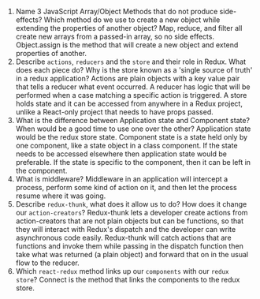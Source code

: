 1.  Name 3 JavaScript Array/Object Methods that do not produce side-effects? Which method do we use to create a new object while extending the properties of another object?
Map, reduce, and filter all create new arrays from a passed-in array, so no side effects. Object.assign is the method that will create a new object and extend properties of another. 
1.  Describe `actions`, `reducers` and the `store` and their role in Redux. What does each piece do? Why is the store known as a 'single source of truth' in a redux application?
Actions are plain objects with a key value pair that tells a reducer what event occurred. A reducer has logic that will be performed when a case matching a specific action is triggered. A store holds state and it can be accessed from anywhere in a Redux project, unlike a React-only project that needs to have props passed. 
1.  What is the difference between Application state and Component state? When would be a good time to use one over the other?
Application state would be the redux store state. Component state is a state held only by one component, like a state object in a class component. If the state needs to be accessed elsewhere then application state would be preferable. If the state is specific to the component, then it can be left in the component. 
1.  What is middleware?
Middleware in an application will intercept a process, perform some kind of action on it, and then let the process resume where it was going. 
1.  Describe `redux-thunk`, what does it allow us to do? How does it change our `action-creators`?
Redux-thunk lets a developer create actions from action-creators that are not plain objects but can be functions, so that they will interact with Redux's dispatch and the developer can write asynchronous code easily. Redux-thunk will catch actions that are functions and invoke them while passing in the dispatch function then take what was returned (a plain object) and forward that on in the usual flow to the reducer. 
1.  Which `react-redux` method links up our `components` with our `redux store`?
Connect is the method that links the components to the redux store. 